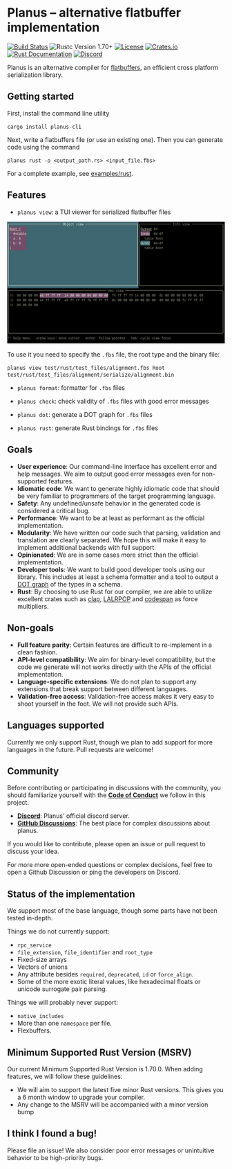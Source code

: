 # Planus – alternative flatbuffer implementation

[![Build Status](https://github.com/planus-org/planus/actions/workflows/rust.yml/badge.svg?branch=main)](https://github.com/planus-org/planus/actions/workflows/rust.yml)
![Rustc Version 1.70+](https://img.shields.io/badge/rustc-1.70+-lightgray.svg)
[![License](https://img.shields.io/crates/l/planus)](https://crates.io/crates/planus)
[![Crates.io](https://img.shields.io/crates/v/planus)](https://crates.io/crates/planus)
[![Rust Documentation](https://img.shields.io/badge/api-rustdoc-blue.svg)](https://docs.rs/planus)
[![Discord](https://img.shields.io/discord/1011185439270510665.svg?label=&logo=discord&logoColor=ffffff&color=7389D8&labelColor=6A7EC2)](https://discord.gg/M5uJswg6Xd)

Planus is an alternative compiler for [flatbuffers](https://google.github.io/flatbuffers/), an efficient cross platform serialization library.

## Getting started

First, install the command line utility

```shell
cargo install planus-cli
```

Next, write a flatbuffers file (or use an existing one). Then you can generate code using the command

```shell
planus rust -o <output_path.rs> <input_file.fbs>
```

For a complete example, see [examples/rust](examples/rust).

## Features

- `planus view`: a TUI viewer for serialized flatbuffer files

![Planus View](planus-view.png)

To use it you need to specify the `.fbs` file, the root type and the binary file:

```shell
planus view test/rust/test_files/alignment.fbs Root test/rust/test_files/alignment/serialize/alignment.bin
```

- `planus format`: formatter for `.fbs` files

- `planus check`: check validity of `.fbs` files with good error messages

- `planus dot`: generate a DOT graph for `.fbs` files

- `planus rust`: generate Rust bindings for `.fbs` files

## Goals

- **User experience**: Our command-line interface has excellent error and help messages. We aim to output good error messages even for non-supported features.
- **Idiomatic code**: We want to generate highly idiomatic code that should be very familiar to programmers of the target programming language.
- **Safety**: Any undefined/unsafe behavior in the generated code is considered a critical bug.
- **Performance**: We want to be at least as performant as the official implementation.
- **Modularity**: We have written our code such that parsing, validation and translation are clearly separated. We hope this will make it easy to implement additional backends with full support.
- **Opinionated**: We are in some cases more strict than the official implementation.
- **Developer tools**: We want to build good developer tools using our library. This includes at least a schema formatter and a tool to output a [DOT graph](<https://en.wikipedia.org/wiki/DOT_(graph_description_language)>) of the types in a schema.
- **Rust**: By choosing to use Rust for our compiler, we are able to utilize excellent crates such as [clap](https://github.com/clap-rs/clap), [LALRPOP](https://github.com/lalrpop/lalrpop) and [codespan](https://github.com/brendanzab/codespan) as force multipliers.

## Non-goals

- **Full feature parity**: Certain features are difficult to re-implement in a clean fashion.
- **API-level compatibility**: We aim for binary-level compatibility, but the code we generate will not works directly with the APIs of the official implementation.
- **Language-specific extensions**: We do not plan to support any extensions that break support between different languages.
- **Validation-free access**: Validation-free access makes it very easy to shoot yourself in the foot. We will not provide such APIs.

## Languages supported

Currently we only support Rust, though we plan to add support for more languages in the future. Pull requests are welcome!

## Community

Before contributing or participating in discussions with the community, you should familiarize yourself with the [**Code of Conduct**](https://www.rust-lang.org/policies/code-of-conduct) we follow in this project.

- [**Discord**](https://discord.gg/M5uJswg6Xd): Planus' official discord server.
- [**GitHub Discussions**](https://github.com/planus-org/planus/discussions): The best place for complex discussions about planus.

If you would like to contribute, please open an issue or pull request to discuss your idea.

For more more open-ended questions or complex decisions, feel free to open a Github Discussion or ping the developers on Discord.

## Status of the implementation

We support most of the base language, though some parts have not been tested in-depth.

Things we do not currently support:

- `rpc_service`
- `file_extension`, `file_identifier` and `root_type`
- Fixed-size arrays
- Vectors of unions
- Any attribute besides `required`, `deprecated`, `id` or `force_align`.
- Some of the more exotic literal values, like hexadecimal floats or unicode surrogate pair parsing.

Things we will probably never support:

- `native_includes`
- More than one `namespace` per file.
- Flexbuffers.

## Minimum Supported Rust Version (MSRV)

Our current Minimum Supported Rust Version is 1.70.0. When adding features, we will follow these guidelines:

- We will aim to support the latest five minor Rust versions. This gives you a 6 month window to upgrade your compiler.
- Any change to the MSRV will be accompanied with a minor version bump

## I think I found a bug!

Please file an issue! We also consider poor error messages or unintuitive behavior to be high-priority bugs.
